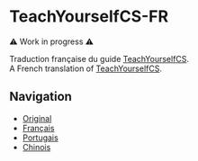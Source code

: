 # TeachYourselfCS-FR
:warning: Work in progress :warning:  

Traduction française du guide [TeachYourselfCS](https://teachyourselfcs.com/).  
A French translation of [TeachYourselfCS](https://teachyourselfcs.com/).

## Navigation 

*   [Original](https://teachyourselfcs.com/)
*   [Français](https://github.com/Pop0p/TeachYourselfCS-FR/blob/master/TeachYourselfCS-FR.md)
*   [Portugais](https://github.com/Clemensss/TeachYourselfCS-PT/blob/master/TeachYourselfCS-PT.md)
*   [Chinois](https://github.com/keithnull/TeachYourselfCS-CN/blob/master/TeachYourselfCS-CN.md)
